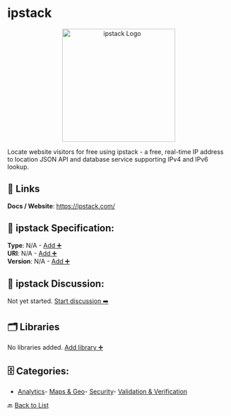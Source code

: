 # ipstack
<p align="center">
    <img width="256" src="https://raw.githubusercontent.com/apis-list/apis-list/main/apis/ipstack/logo_256x256.png" alt="ipstack Logo"/>
</p>
Locate website visitors for free using ipstack - a free, real-time IP address to location JSON API and database service supporting IPv4 and IPv6 lookup.

##  🔗 Links
**Docs / Website**: https://ipstack.com/

## 🧬 ipstack Specification:
**Type**: N/A - [Add ➕](https://github.com/apis-list/apis-list/edit/main/apis.yaml#L23446)  
**URI**: N/A - [Add ➕](https://github.com/apis-list/apis-list/edit/main/apis.yaml#L23446)  
**Version**: N/A - [Add ➕](https://github.com/apis-list/apis-list/edit/main/apis.yaml#L23446)

## 💬 ipstack Discussion:
Not yet started. [Start discussion ➡️](https://github.com/apis-list/apis-list/discussions/new)

## 🗂️ Libraries

No libraries added. [Add library ➕](https://github.com/apis-list/apis-list/edit/main/apis.yaml#L23446)    


## 🗄️ Categories:
- [Analytics](https://github.com/apis-list/apis-list#analytics-)- [Maps & Geo](https://github.com/apis-list/apis-list#maps--geo-)- [Security](https://github.com/apis-list/apis-list#security-)- [Validation & Verification](https://github.com/apis-list/apis-list#validation--verification-)

🔙  [Back to List](https://github.com/apis-list/apis-list)
